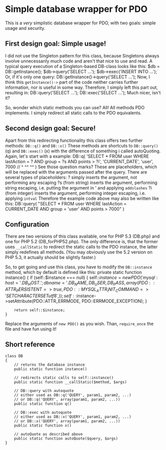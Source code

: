 Simple database wrapper for PDO
===============================

This is a *very* simplistic database wrapper for PDO, with two goals:
simple usage and security.

First design goal: Simple usage!
--------------------------------

I did not use the Singleton pattern for this class, because Singletons
always involve unnecessarily much code and aren't that nice to use and read.
A typical query execution of a Singleton-based DB-class looks like this:
	$db = DB::getInstance();
	$db->query('SELECT ...');
	$db->exec('INSERT INTO ...');
Or, if it's only one query:
	DB::getInstance()->query('SELECT ...');
Now, I think this `getInstance()->` part of the code neither carries
further information, nor is useful in some way. Therefore, I simply left
this part out, resulting in:
	DB::query('SELECT ...');
	DB::exec('SELECT ...');
Much nicer, isn't it?

So, wonder which static methods you can use? All! All methods PDO implements.
I simply redirect all static calls to the PDO equivalents.

Second design goal: Secure!
---------------------------

Apart from this redirecting functionality this class offers two further methods:
`DB::q()` and `DB::x()`
These methods are shortcuts to `DB::query()` (q) and `DB::exec()` (x) with the difference of
something i called autoQuoting.
Again, let's start with a example:
	DB::q(
		'SELECT * FROM user WHERE lastAction = ? AND group = ?s AND points > ?i',
		'CURRENT_DATE', 'user', 7000 //        ^             ^^              ^^
	)
See those question marks? These are placeholders, which will be replaced with the arguments
passed after the query. There are several types of placeholders:
? simply inserts the argument, not performing any escaping
?s (from string) inserts the argument, performing string escaping, i.e. putting the argument in ' and applying `addslashes`
?i (from integer) inserts the argument, performing integer escaping, i.e. applying `intval`
Therefore the example code above may also be written like this:
	DB::query(
		"SELECT * FROM user WHERE lastAction = CURRENT_DATE AND group = 'user' AND points > 7000"
	)

Configuration
-------------

There are two versions of this class available, one for PHP 5.3
(DB.php) and one for PHP 5.2 (DB_forPHP52.php). The only difference
is, that the former uses `__callStatic` to redirect the static calls
to the PDO instance, the latter simply redefines all methods. (You may
obviously use the 5.2 version on PHP 5.3, it actually should be slightly
faster.)

So, to get going and use this class, you have to modify the
`DB::instance` method, which by default is defined like this:
	private static function instance() {
		if (self::$instance === null) {
			self::$instance = new PDO(
				'mysql:host='.DB_HOST.';dbname='.DB_NAME,
				DB_USER,
				DB_PASS,
				array(
					PDO::ATTR_PERSISTENT => true,
					PDO::MYSQL_ATTR_INIT_COMMAND => 'SET CHARACTER SET utf8',
				)
			);
			self::$instance->setAttribute(PDO::ATTR_ERRMODE, PDO::ERRMODE_EXCEPTION);
		}
		
		return self::$instance;
	}
Replace the arguments of `new PDO()` as you wish.
Than, `require_once` the file and have fun using it!

Short reference
---------------
	class DB
	{
		// returns the database instance
		public static function instance()
		
		// redirects static calls to self::instance()
		public static function __callStatic($method, $args)
		
		// DB::query with autoquote
		// either used as DB::q('QUERY', param1, param2, ...)
		// or DB::q('QUERY', array(param1, param2, ...))
		public static function q()
		
		// DB::exec with autoquote
		// either used as DB::x('QUERY', param1, param2, ...)
		// or DB::x('QUERY', array(param1, param2, ...))
		public static function x()
		
		// autoQuote as described above
		public static function autoQuote($query, $args)
	}